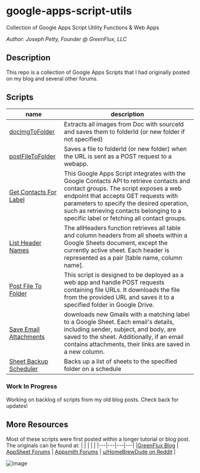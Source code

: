 # google-apps-script-utils
Collection of Google Apps Script Utility Functions & Web Apps

*Author: Joseph Petty, Founder @ GreenFlux, LLC*

## Description
This repo is a collection of Google Apps Scripts that I had originally posted on my blog and several other forums. 

## Scripts
|name|description|
|----|-----------|
|[docImgToFolder](https://github.com/GreenFluxLLC/google-apps-script-utils/blob/main/scripts/Doc%20Images%20to%20Folder/docImgToFolder.js) | Extracts all images from Doc with sourceId and saves them to folderId (or new folder if not specified)|
|[postFileToFolder](https://github.com/GreenFluxLLC/google-apps-script-utils/tree/main/scripts/Post%20File%20to%20Folder) | Saves a file to folderId (or new folder) when the URL is sent as a POST request to a webapp.|
|[Get Contacts For Label](https://github.com/GreenFluxLLC/google-apps-script-utils/tree/main/scripts/Get%20Contacts%20For%20Label)|This Google Apps Script integrates with the Google Contacts API to retrieve contacts and contact groups. The script exposes a web endpoint that accepts GET requests with parameters to specify the desired operation, such as retrieving contacts belonging to a specific label or fetching all contact groups.|
|[List Header Names](https://github.com/GreenFluxLLC/google-apps-script-utils/tree/main/scripts/List%20Header%20Names)|The allHeaders function retrieves all table and column headers from all sheets within a Google Sheets document, except the currently active sheet. Each header is represented as a pair [table name, column name].|
|[Post File To Folder](https://github.com/GreenFluxLLC/google-apps-script-utils/tree/main/scripts/Post%20File%20to%20Folder)|This script is designed to be deployed as a web app and handle POST requests containing file URLs. It downloads the file from the provided URL and saves it to a specified folder in Google Drive.|
|[Save Email Attachments](https://github.com/GreenFluxLLC/google-apps-script-utils/tree/main/scripts/Save%20Email%20Attachments)|downloads new Gmails with a matching label to a Google Sheet. Each email's details, including sender, subject, and body, are saved to the sheet. Additionally, if an email contains attachments, their links are saved in a new column.|
|[Sheet Backup Scheduler](https://github.com/GreenFluxLLC/google-apps-script-utils/tree/main/scripts/Sheet%20Backup%20Scheduler)|Backs up a list of sheets to the specified folder on a schedule|

### Work In Progress
Working on backlog of scripts from my old blog posts. Check back for updates! 

## More Resources
Most of these scripts were first posted within a longer tutorial or blog post. The originals can be found at:
|   |   |   |   |
|---|---|---|---|
|[GreenFlux Blog](https://blog.greenflux.us/) | [AppSheet Forums](https://www.googlecloudcommunity.com/gc/forums/searchpage/tab/message?filter=location,authorId&q=script&noSynonym=false&location=category:appsheet&author_id=312288&collapse_discussion=true) | [Appsmith Forums](https://community.appsmith.com/tag/google-apps-script) | [u/HomeBrewDude on Reddit](https://www.reddit.com/user/HomeBrewDude/) |


![image](https://github.com/GreenFluxLLC/google-apps-script-utils/assets/24459976/c14013a0-cb7a-4843-8913-f82e86e9e167)
